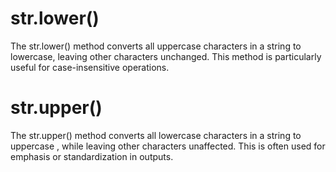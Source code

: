 # str.lower()
The str.lower() method converts all uppercase characters in a string to lowercase, leaving other characters unchanged. This method is particularly useful for case-insensitive operations.
# str.upper()
The str.upper() method converts all lowercase characters in a string to uppercase , while leaving other characters unaffected. This is often used for emphasis or standardization in outputs.